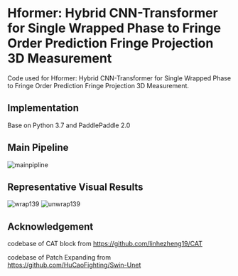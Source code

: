# Hformer: Hybrid CNN-Transformer for Single Wrapped Phase to Fringe Order Prediction Fringe Projection 3D Measurement

Code used for Hformer: Hybrid CNN-Transformer for Single Wrapped Phase to Fringe Order Prediction Fringe Projection 3D Measurement.
## Implementation
Base on Python 3.7 and PaddlePaddle 2.0
## Main Pipeline
![mainpipline](https://user-images.githubusercontent.com/84077203/137656145-ee630b3a-e9cd-4faf-9302-b3534bd9952f.png)

## Representative Visual Results
![wrap139](https://user-images.githubusercontent.com/84077203/137653421-9d4baef7-0bc9-4c4a-affe-726cfe87a15c.png)
![unwrap139](https://user-images.githubusercontent.com/84077203/137655883-fd9c4e43-50fc-4b31-b394-ab166af21a70.png)
## Acknowledgement
codebase of CAT block from https://github.com/linhezheng19/CAT

codebase of Patch Expanding from https://github.com/HuCaoFighting/Swin-Unet
